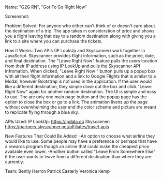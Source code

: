 Name: 
    "G2G RN", "Got To Go Right Now"

Screenshot: 

Problem Solved: 
    For anyone who either can't think of or doesn't care about the destination of a trip. The app takes in consideration of price and shows you a flight leaving that day to a random destination along with giving you a link to a site where you can purchase the tickets.

How It Works: 
    Two APIs (IP LookUp and Skyscanner) work together in JavaScript. Skyscanner provides flight information, such as the price, date, and final destination. The "Leave Right Now" feature pulls the users location from their IP address using IP LookUp and pulls the Skyscanner API infromation.
    When clicked, "Leave Right Now " button pulls up a popup box with all their flight information and a link to Google Flights that is similar to a Modal, however Bootstrap is not used in the application. If the user would like a different destination, they simple close out the box and click "Leave Right Now" again for another random destination.
    The UI is simple and easy to use. The are only one main page button and the popup page has the option to close the box or go to a link. The animation livens up the page without overwhelming the user and the color scheme and picture are meant to replicate flying through a blue sky.

APIs Used: 
    IP LookUp: https://ipdata.co
    Skyscanner: https://partners.skyscanner.net/affiliates/travel-apis

New Features That Could Be Added:
    -An option to choose what airline they would like to use. Some people may have a preference or perhaps that have a rewards program though an airline that could make the cheapest price available even lower.
    -Another button called "Leave From Somewhere Else" if the user wants to leave from a different destination than where they are currently.  


Team: 
    Bently Herron
    Patrick Easterly
    Veronica Kemp